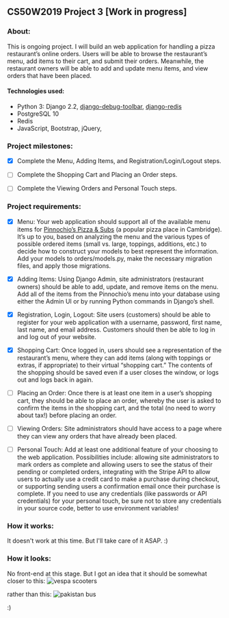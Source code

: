 ## CS50W2019 Project 3 [Work in progress]

### About:
This is ongoing project. I will build an web application for handling a pizza restaurant’s online orders. Users will be able to browse the restaurant’s menu, add items to their cart, and submit their orders. Meanwhile, the restaurant owners will be able to add and update menu items, and view orders that have been placed.

#### Technologies used:
 * Python 3: Django 2.2, [django-debug-toolbar](https://github.com/jazzband/django-debug-toolbar), [django-redis](https://niwinz.github.io/django-redis/latest/)
 * PostgreSQL 10
 * Redis
 * JavaScript, Bootstrap, jQuery,


### Project milestones:
- [x] Complete the Menu, Adding Items, and Registration/Login/Logout steps.
- [ ] Complete the Shopping Cart and Placing an Order steps.
- [ ] Complete the Viewing Orders and Personal Touch steps.


### Project requirements:
- [x] Menu: Your web application should support all of the available menu items for [Pinnochio’s Pizza & Subs](http://www.pinocchiospizza.net/menu.html) (a popular pizza place in Cambridge). It’s up to you, based on analyzing the menu and the various types of possible ordered items (small vs. large, toppings, additions, etc.) to decide how to construct your models to best represent the information. Add your models to orders/models.py, make the necessary migration files, and apply those migrations.
- [x] Adding Items: Using Django Admin, site administrators (restaurant owners) should be able to add, update, and remove items on the menu. Add all of the items from the Pinnochio’s menu into your database using either the Admin UI or by running Python commands in Django’s shell.
- [x] Registration, Login, Logout: Site users (customers) should be able to register for your web application with a username, password, first name, last name, and email address. Customers should then be able to log in and log out of your website.
- [x] Shopping Cart: Once logged in, users should see a representation of the restaurant’s menu, where they can add items (along with toppings or extras, if appropriate) to their virtual “shopping cart.” The contents of the shopping should be saved even if a user closes the window, or logs out and logs back in again.
- [ ] Placing an Order: Once there is at least one item in a user’s shopping cart, they should be able to place an order, whereby the user is asked to confirm the items in the shopping cart, and the total (no need to worry about tax!) before placing an order.
- [ ] Viewing Orders: Site administrators should have access to a page where they can view any orders that have already been placed.
- [ ] Personal Touch: Add at least one additional feature of your choosing to the web application. Possibilities include: allowing site administrators to mark orders as complete and allowing users to see the status of their pending or completed orders, integrating with the Stripe API to allow users to actually use a credit card to make a purchase during checkout, or supporting sending users a confirmation email once their purchase is complete. If you need to use any credentials (like passwords or API credentials) for your personal touch, be sure not to store any credentials in your source code, better to use environment variables!


### How it works:
It doesn't work at this time. But I'll take care of it ASAP. :)

### How it looks: 
No front-end at this stage. But I got an idea that it should be somewhat closer to this: 
![vespa scooters](https://d39a3h63xew422.cloudfront.net/wp-content/uploads/2016/02/21034229/is-this-piaggio-museum-the-most-cheerful-place-in-italy-1476934523082-2000x1331.jpg) 

rather than this: 
![pakistan bus](https://i.ytimg.com/vi/v1uQP40wg7w/maxresdefault.jpg) 

:)